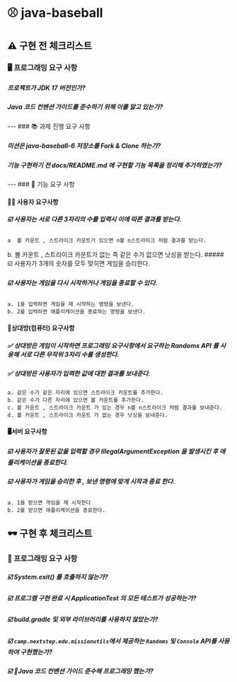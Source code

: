# ⚾️ java-baseball


##  ⚠️ 구현 전 체크리스트
### 🖥️ 프로그래밍 요구 사항
##### 프로젝트가 JDK 17 버전인가?

##### Java 코드 컨벤션 가이드를 준수하기 위해 이를 알고 있는가?

---  ### 📚 과제 진행 요구 사항

##### 미션은 java-baseball-6 저장소를 Fork & Clone 하는가?

##### 기능 구현하기 전 docs/README.md 에 구현할 기능 목록을 정리해 추가하였는가?

---  ### 🔘 기능 요구 사항

#### 👦🏻 사용자 요구사항

##### ☑️ 사용자는 서로 다른 3자리의 수를 입력시 이에 따른 결과를 받는다.
    a  볼 카운트 , 스트라이크 카운트가 있으면 n볼 n스트라이크 처럼 결과를 받는다.    
b. 볼 카운트 , 스트라이크 카운트가 없는 즉 같은 수가 없으면 낫싱을 받는다.  ##### ☑️ 사용자가 3개의 숫자를 모두 맞히면 게임을 승리한다.
##### ☑️ 사용자는 게임을 다시 시작하거나 게임을 종료할 수 있다.
    a. 1을 입력하면 게임을 재 시작하는 명령을 보낸다.    
    b. 2를 입력하면 애플리케이션을 종료하는 명령을 보낸다.    
#### 👾상대방(컴퓨터) 요구사항

##### ✅ 상대방은 게임이 시작하면 프로그래밍 요구사항에서 요구하는 Randoms API 를 사용해 서로 다른 무작위 3자리 수를 생성한다.
##### ✅ 상대방은 사용자가 입력한 값에 대한 결과를 보내준다.
    a. 같은 수가 같은 자리에 있으면 스트라이크 카운트를 추가한다.    
    b. 같은 수가 다른 자리에 있으면 볼 카운트를 추가한다.    
    c. 볼 카운트 , 스트라이크 카운트 가 있는 경우 n볼 n스트라이크 처럼 결과를 보내준다.    
    d. 볼 카운트 , 스트라이크 카운트 가 없는 경우 낫싱을 보내준다.

#### 🖥️서버 요구사항

##### ☑️ 사용자가 잘못된 값을 입력할 경우 IllegalArgumentException 을 발생시킨 후 애플리케이션을 종료한다.

##### ☑️ 사용자가 게임을 승리한 후 , 보낸 명령에 맞게 시작과 종료 한다.
    a. 1을 받으면 게임을 재 시작한다    
    b. 2를 받으면 애플리케이션을 종료한다.  

##  🕶️ 구현 후 체크리스트

###  🎯 프로그래밍 요구 사항


##### ☑️ System.exit() 를 호출하지 않는가?
##### ☑️ 프로그램 구현 완료 시 ApplicationTest 의 모든 테스트가 성공하는가?
##### ☑️ build.gradle 및 외부 라이브러리를 사용하지 않았는가?

##### ☑️ `camp.nextstep.edu.missionutils`에서 제공하는 `Randoms` 및 `Console` API를 사용하여 구현했는가?
##### ☑️ Java 코드 컨벤션 가이드 준수해 프로그래밍 했는가?